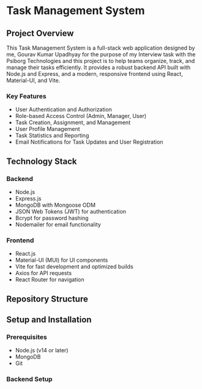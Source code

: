 # Task Management System

## Project Overview

This Task Management System is a full-stack web application designed by me, Gourav Kumar Upadhyay for the purpose of my Interview task with the Psiborg Technologies and this project is to help teams organize, track, and manage their tasks efficiently. It provides a robust backend API built with Node.js and Express, and a modern, responsive frontend using React, Material-UI, and Vite.

### Key Features

- User Authentication and Authorization
- Role-based Access Control (Admin, Manager, User)
- Task Creation, Assignment, and Management
- User Profile Management
- Task Statistics and Reporting
- Email Notifications for Task Updates and User Registration

## Technology Stack

### Backend
- Node.js
- Express.js
- MongoDB with Mongoose ODM
- JSON Web Tokens (JWT) for authentication
- Bcrypt for password hashing
- Nodemailer for email functionality

### Frontend
- React.js
- Material-UI (MUI) for UI components
- Vite for fast development and optimized builds
- Axios for API requests
- React Router for navigation

## Repository Structure


## Setup and Installation

### Prerequisites
- Node.js (v14 or later)
- MongoDB
- Git

### Backend Setup